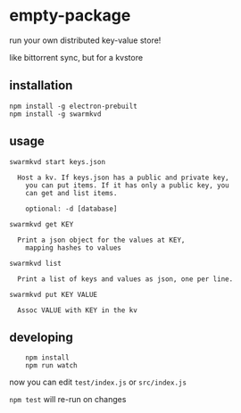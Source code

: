# empty-package

run your own distributed key-value store! 

like bittorrent sync, but for a kvstore

## installation

    npm install -g electron-prebuilt
    npm install -g swarmkvd

## usage

    swarmkvd start keys.json 
    
      Host a kv. If keys.json has a public and private key,
        you can put items. If it has only a public key, you
        can get and list items.
    
        optional: -d [database]
    
    swarmkvd get KEY
    
      Print a json object for the values at KEY,
        mapping hashes to values
    
    swarmkvd list
    
      Print a list of keys and values as json, one per line.
    
    swarmkvd put KEY VALUE
    
      Assoc VALUE with KEY in the kv

## developing

        npm install
        npm run watch

now you can edit `test/index.js` or `src/index.js`

`npm test` will re-run on changes

